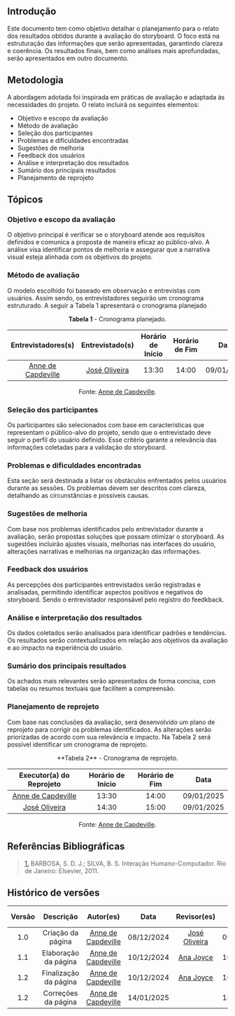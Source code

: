 ## Introdução

Este documento tem como objetivo detalhar o planejamento para o relato dos resultados obtidos durante a avaliação do storyboard. O foco está na estruturação das informações que serão apresentadas, garantindo clareza e coerência. Os resultados finais, bem como análises mais aprofundadas, serão apresentados em outro documento.

## Metodologia

A abordagem adotada foi inspirada em práticas de avaliação e adaptada às necessidades do projeto. O relato incluirá os seguintes elementos:

- Objetivo e escopo da avaliação
- Método de avaliação
- Seleção dos participantes
- Problemas e dificuldades encontradas
- Sugestões de melhoria
- Feedback dos usuários
- Análise e interpretação dos resultados
- Sumário dos principais resultados
- Planejamento de reprojeto

## Tópicos

### Objetivo e escopo da avaliação

O objetivo principal é verificar se o storyboard atende aos requisitos definidos e comunica a proposta de maneira eficaz ao público-alvo. A análise visa identificar pontos de melhoria e assegurar que a narrativa visual esteja alinhada com os objetivos do projeto.

### Método de avaliação

O modelo escolhido foi baseado em observação e entrevistas com usuários. Assim sendo, os entrevistadores seguirão um cronograma estruturado. A seguir a Tabela 1 apresentará o cronograma planejado

<center>

**Tabela 1** - Cronograma planejado.

|                 Entrevistadores(s)                 |               Entrevistado(s)                | Horário de Início | Horário de Fim |    Data    |   Local    |
| :------------------------------------------------: | :------------------------------------------: | :---------------: | :------------: | :--------: | :--------: |
| [Anne de Capdeville](https://github.com/nanecapde) | [José Oliveira](https://github.com/Jose1277) |       13:30       |     14:00      | 09/01/2025 | Presencial |

Fonte: [Anne de Capdeville](https://github.com/nanecapde).

</center>

### Seleção dos participantes

Os participantes são selecionados com base em características que representam o público-alvo do projeto, sendo que o entrevistado deve seguir o perfil do usuário definido. Esse critério garante a relevância das informações coletadas para a validação do storyboard.

### Problemas e dificuldades encontradas

Esta seção será destinada a listar os obstáculos enfrentados pelos usuários durante as sessões. Os problemas devem ser descritos com clareza, detalhando as circunstâncias e possíveis causas.

### Sugestões de melhoria

Com base nos problemas identificados pelo entrevistador durante a avaliação, serão propostas soluções que possam otimizar o storyboard. As sugestões incluirão ajustes visuais, melhorias nas interfaces do usuário, alterações narrativas e melhorias na organização das informações.

### Feedback dos usuários

As percepções dos participantes entrevistados serão registradas e analisadas, permitindo identificar aspectos positivos e negativos do storyboard. Sendo o entrevistador responsável pelo registro do feedkback.

### Análise e interpretação dos resultados

Os dados coletados serão analisados para identificar padrões e tendências. Os resultados serão contextualizados em relação aos objetivos da avaliação e ao impacto na experiência do usuário.

### Sumário dos principais resultados

Os achados mais relevantes serão apresentados de forma concisa, com tabelas ou resumos textuais que facilitem a compreensão.

### Planejamento de reprojeto

Com base nas conclusões da avaliação, será desenvolvido um plano de reprojeto para corrigir os problemas identificados. As alterações serão priorizadas de acordo com sua relevância e impacto. Na Tabela 2 será possível identificar um cronograma de reprojeto.

<center>
**Tabela 2** - Cronograma de reprojeto.

|              Executor(a) do Reprojeto              | Horário de Início | Horário de Fim |    Data    |
| :------------------------------------------------: | :---------------: | :------------: | :--------: |
| [Anne de Capdeville](https://github.com/nanecapde) |       13:30       |     14:00      | 09/01/2025 |
|    [José Oliveira](https://github.com/Jose1277)    |       14:30       |     15:00      | 09/01/2025 |

Fonte: [Anne de Capdeville](https://github.com/nanecapde).

</center>

## Referências Bibliográficas

> <a id="REF1" href="#anchor_1">1.</a> BARBOSA, S. D. J.; SILVA, B. S. Interação Humano-Computador. Rio de Janeiro: Elsevier, 2011.

## Histórico de versões

| Versão |       Descrição       |                     Autor(es)                      |    Data    |                  Revisor(es)                   | Data de revisão |
| :----: | :-------------------: | :------------------------------------------------: | :--------: | :--------------------------------------------: | :-------------: |
|  1.0   |   Criação da página   | [Anne de Capdeville](https://github.com/nanecapde) | 08/12/2024 |  [José Oliveira](https://github.com/Jose1277)  |   09/12/2024    |
|  1.1   | Elaboração da página  | [Anne de Capdeville](https://github.com/nanecapde) | 10/12/2024 | [Ana Joyce](https://github.com/anajoyceamorim) |   10/12/2024    |
|  1.2   | Finalização da página | [Anne de Capdeville](https://github.com/nanecapde) | 10/12/2024 | [Ana Joyce](https://github.com/anajoyceamorim) |   10/12/2024    |
|  1.2   |  Correções da página  | [Anne de Capdeville](https://github.com/nanecapde) | 14/01/2025 |                                                |   14/01/2025    |
